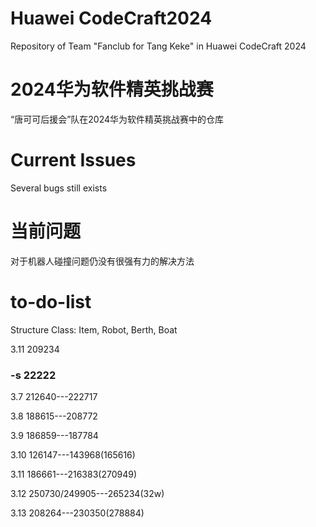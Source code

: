 # Huawei CodeCraft2024
Repository of Team "Fanclub for Tang Keke" in Huawei CodeCraft 2024
# 2024华为软件精英挑战赛
“唐可可后援会”队在2024华为软件精英挑战赛中的仓库

# Current Issues
Several bugs still exists
# 当前问题
对于机器人碰撞问题仍没有很强有力的解决方法
# to-do-list
Structure
Class: Item, Robot, Berth, Boat

3.11 209234

### -s 22222
3.7 212640---222717

3.8 188615---208772

3.9 186859---187784

3.10 126147---143968(165616)

3.11 186661---216383(270949)

3.12 250730/249905---265234(32w)

3.13 208264---230350(278884)

